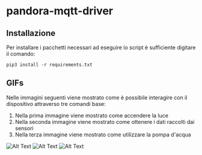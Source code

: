 # pandora-mqtt-driver

## Installazione
Per installare i pacchetti necessari ad eseguire lo script è sufficiente digitare il comando:
```
pip3 install -r requirements.txt
```

## GIFs
Nelle immagini seguenti viene mostrato come è possibile interagire con il dispositivo attraverso tre comandi base:
  1) Nella prima immagine viene mostrato come accendere la luce
  2) Nella seconda immagine viene mostrato come ottenere i dati raccolti dai sensori
  3) Nella terza immagine viene mostrato come utilizzare la pompa d'acqua


![Alt Text](images/ezgif.com-gif-maker.gif)
![Alt Text](images/ezgif.com-gif-maker-2.gif)
![Alt Text](images/ezgif.com-gif-maker-3.gif)
